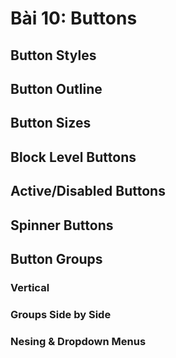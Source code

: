 # Bài 10: Buttons

## Button Styles

## Button Outline

## Button Sizes

## Block Level Buttons

## Active/Disabled Buttons

## Spinner Buttons

## Button Groups

### Vertical 

### Groups Side by Side

### Nesing & Dropdown Menus
